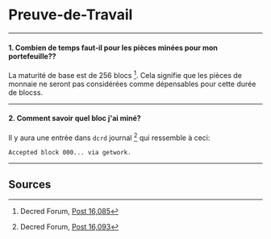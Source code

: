 # **<i class="fa fa-fire"></i> Preuve-de-Travail**

---

#### **1. Combien de temps faut-il pour les pièces minées pour mon portefeuille??**

La maturité de base est de 256 blocs [^16085]. Cela signifie que les pièces de monnaie ne seront pas considérées comme dépensables pour cette durée de blocss.

---

#### **2. Comment savoir quel bloc j'ai miné?**

Il y aura une entrée dans `dcrd` journal [^16093] qui ressemble à ceci:

```no-highlight
Accepted block 000... via getwork.
```

---

## **<i class="fa fa-book"></i> Sources**

[^16085]: Decred Forum, [Post 16,085](https://forum.decred.org/threads/1852/#post-16085)
[^16093]: Decred Forum, [Post 16,093](https://forum.decred.org/threads/1852/#post-16093)
